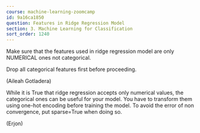 ```yaml
---
course: machine-learning-zoomcamp
id: 9a16ca1850
question: Features in Ridge Regression Model
section: 3. Machine Learning for Classification
sort_order: 1240
---
```


Make sure that the features used in ridge regression model are only NUMERICAL ones not categorical.

Drop all categorical features first before proceeding.

(Aileah Gotladera)

While it is True that ridge regression accepts only numerical values, the categorical ones can be useful for your model. You have to transform them using one-hot encoding before training the model. To avoid the error of non convergence, put sparse=True when doing so.

(Erjon)

